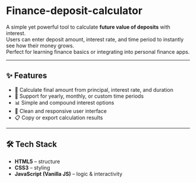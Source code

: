 # Finance-deposit-calculator


A simple yet powerful tool to calculate **future value of deposits** with interest.  
Users can enter deposit amount, interest rate, and time period to instantly see how their money grows.  
Perfect for learning finance basics or integrating into personal finance apps.  

---

## ✨ Features
- 🏦 Calculate final amount from principal, interest rate, and duration  
- 📆 Support for yearly, monthly, or custom time periods  
- 📊 Simple and compound interest options  
- 🎨 Clean and responsive user interface  
- 📋 Copy or export calculation results  

---

## 🛠️ Tech Stack
- **HTML5** – structure  
- **CSS3** – styling  
- **JavaScript (Vanilla JS)** – logic & interactivity  
